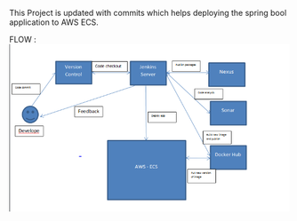 This Project is updated with commits which helps deploying the spring bool application to AWS ECS.

FLOW :
![](https://github.com/Rajdash/gs-serving-web-content/blob/master/Capture.PNG)


 
